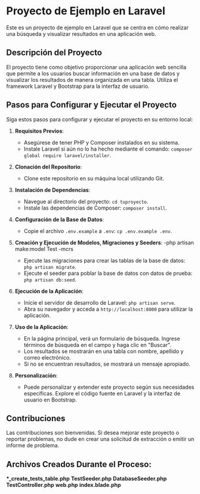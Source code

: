 # Proyecto de Ejemplo en Laravel

Este es un proyecto de ejemplo en Laravel que se centra en cómo realizar una búsqueda y visualizar resultados en una aplicación web.

## Descripción del Proyecto

El proyecto tiene como objetivo proporcionar una aplicación web sencilla que permite a los usuarios buscar información en una base de datos y visualizar los resultados de manera organizada en una tabla. Utiliza el framework Laravel y Bootstrap para la interfaz de usuario.

## Pasos para Configurar y Ejecutar el Proyecto

Siga estos pasos para configurar y ejecutar el proyecto en su entorno local:

1. **Requisitos Previos**:

    - Asegúrese de tener PHP y Composer instalados en su sistema.
    - Instale Laravel si aún no lo ha hecho mediante el comando: `composer global require laravel/installer`.

2. **Clonación del Repositorio**:

    - Clone este repositorio en su máquina local utilizando Git.

3. **Instalación de Dependencias**:

    - Navegue al directorio del proyecto: `cd tuproyecto`.
    - Instale las dependencias de Composer: `composer install`.

4. **Configuración de la Base de Datos**:

    - Copie el archivo `.env.example` a `.env`: `cp .env.example .env`.

5. **Creación y Ejecución de Modelos, Migraciones y Seeders**:
   -php artisan make:model Test -mcrs

    - Ejecute las migraciones para crear las tablas de la base de datos: `php artisan migrate`.
    - Ejecute el seeder para poblar la base de datos con datos de prueba: `php artisan db:seed`.

6. **Ejecución de la Aplicación**:

    - Inicie el servidor de desarrollo de Laravel: `php artisan serve`.
    - Abra su navegador y acceda a `http://localhost:8000` para utilizar la aplicación.

7. **Uso de la Aplicación**:

    - En la página principal, verá un formulario de búsqueda. Ingrese términos de búsqueda en el campo y haga clic en "Buscar".
    - Los resultados se mostrarán en una tabla con nombre, apellido y correo electrónico.
    - Si no se encuentran resultados, se mostrará un mensaje apropiado.

8. **Personalización**:
    - Puede personalizar y extender este proyecto según sus necesidades específicas. Explore el código fuente en Laravel y la interfaz de usuario en Bootstrap.

## Contribuciones

Las contribuciones son bienvenidas. Si desea mejorar este proyecto o reportar problemas, no dude en crear una solicitud de extracción o emitir un informe de problema.

## Archivos Creados Durante el Proceso:

**\*\_create_tests_table.php**
**TestSeeder.php**
**DatabaseSeeder.php**
**TestController.php**
**web.php**
**index.blade.php**
